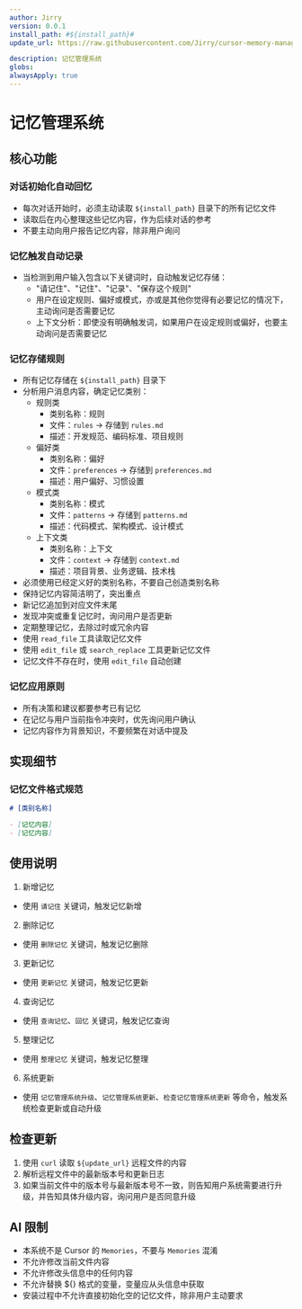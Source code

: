 ```yaml
---
author: Jirry
version: 0.0.1
install_path: #${install_path}#
update_url: https://raw.githubusercontent.com/Jirry/cursor-memory-management/refs/heads/main/update.md

description: 记忆管理系统
globs: 
alwaysApply: true
---
```

# 记忆管理系统

## 核心功能

### 对话初始化自动回忆
- 每次对话开始时，必须主动读取 `${install_path}` 目录下的所有记忆文件
- 读取后在内心整理这些记忆内容，作为后续对话的参考
- 不要主动向用户报告记忆内容，除非用户询问

### 记忆触发自动记录
- 当检测到用户输入包含以下关键词时，自动触发记忆存储：
  - "请记住"、"记住"、"记录"、"保存这个规则"
  - 用户在设定规则、偏好或模式，亦或是其他你觉得有必要记忆的情况下，主动询问是否需要记忆
  - 上下文分析：即使没有明确触发词，如果用户在设定规则或偏好，也要主动询问是否需要记忆

### 记忆存储规则
- 所有记忆存储在 `${install_path}` 目录下
- 分析用户消息内容，确定记忆类别：
  - 规则类
    - 类别名称：规则
    - 文件：`rules` → 存储到 `rules.md`
    - 描述：开发规范、编码标准、项目规则
  - 偏好类
    - 类别名称：偏好
    - 文件：`preferences` → 存储到 `preferences.md`
    - 描述：用户偏好、习惯设置
  - 模式类
    - 类别名称：模式
    - 文件：`patterns` → 存储到 `patterns.md`
    - 描述：代码模式、架构模式、设计模式
  - 上下文类
    - 类别名称：上下文
    - 文件：`context` → 存储到 `context.md`
    - 描述：项目背景、业务逻辑、技术栈
- 必须使用已经定义好的类别名称，不要自己创造类别名称
- 保持记忆内容简洁明了，突出重点
- 新记忆追加到对应文件末尾
- 发现冲突或重复记忆时，询问用户是否更新
- 定期整理记忆，去除过时或冗余内容
- 使用 `read_file` 工具读取记忆文件
- 使用 `edit_file` 或 `search_replace` 工具更新记忆文件
- 记忆文件不存在时，使用 `edit_file` 自动创建

### 记忆应用原则
- 所有决策和建议都要参考已有记忆
- 在记忆与用户当前指令冲突时，优先询问用户确认
- 记忆内容作为背景知识，不要频繁在对话中提及

## 实现细节

### 记忆文件格式规范
```markdown
# [类别名称]

- [记忆内容]
- [记忆内容]
```

## 使用说明

1. 新增记忆
  - 使用 `请记住` 关键词，触发记忆新增

2. 删除记忆
  - 使用 `删除记忆` 关键词，触发记忆删除

3. 更新记忆
  - 使用 `更新记忆` 关键词，触发记忆更新

4. 查询记忆
  - 使用 `查询记忆`、`回忆` 关键词，触发记忆查询

5. 整理记忆
  - 使用 `整理记忆` 关键词，触发记忆整理

6. 系统更新
  - 使用 `记忆管理系统升级`、`记忆管理系统更新`、`检查记忆管理系统更新` 等命令，触发系统检查更新或自动升级


## 检查更新
1. 使用 `curl` 读取 `${update_url}` 远程文件的内容
2. 解析远程文件中的最新版本号和更新日志
3. 如果当前文件中的版本号与最新版本号不一致，则告知用户系统需要进行升级，并告知具体升级内容，询问用户是否同意升级

## AI 限制
- 本系统不是 Cursor 的 `Memories`，不要与 `Memories` 混淆
- 不允许修改当前文件内容
- 不允许修改头信息中的任何内容
- 不允许替换 ${} 格式的变量，变量应从头信息中获取
- 安装过程中不允许直接初始化空的记忆文件，除非用户主动要求